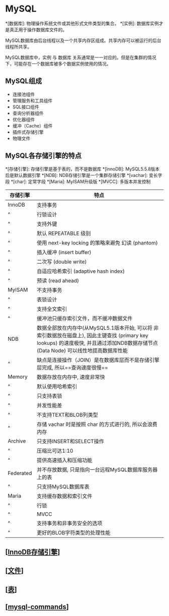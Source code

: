 # MySQL

*[数据库]: 物理操作系统文件或其他形式文件类型的集合。
*[实例]: 数据库实例才是真正用于操作数据库文件的。

MySQL数据库由后台线程以及一个共享内存区组成。共享内存可以被运行的后台线程所共享。

MySQL数据库中，实例 与 数据库 关系通常是一一对应的。但是在集群的情况下，可能存在一个数据库被多个数据实例使用的情况。

## MySQL组成

- 连接池组件
- 管理服务和工具组件
- SQL接口组件
- 查询分析器组件
- 优化器组件
- 缓冲（Cache）组件
- 插件式存储引擎
- 物理文件

## MySQL各存储引擎的特点

*[存储引擎]: 存储引擎是基于表的，而不是数据库
*[InnoDB]: MySQL5.5.8版本后是默认数据引擎
*[NDB]: NDB存储引擎是一个集群存储引擎
*[vachar]: 变长字段
*[char]: 定常字段
*[Maria]: MyISAM升级版
*[MVCC]: 多版本并发控制

存储引擎 | 特点
--- | ---
InnoDB | 支持事务
^ | 行锁设计
^ | 支持外键
^ | 默认 REPEATABLE 级别
^ | 使用 next-key locking 的策略来避免 幻读 (phantom)
^ | 插入缓冲 (insert buffer)
^ | 二次写 (double write)
^ | 自适应哈希索引 (adaptive hash index)
^ | 预读 (read ahead)
MyISAM | 不支持事务
^ | 表锁设计
^ | 支持全文索引
^ | 缓冲池只缓存索引文件，而不缓冲数据文件
NDB | 数据全部放在内存中(从MySQL5.1版本开始, 可以将 非索引数据放在磁盘上), 因此主键查找 (primary key lookups) 的速度极快, 并且通过添加NDB数据存储节点 (Data Node) 可以线性地提高数据库性能
^ | 缺点是连接操作（JOIN）是在数据库层而不是存储引擎层完成, 所以==查询速度很慢==
Memory | 数据存放在内存中, 速度非常快
^ | 默认使用哈希索引
^ | 只支持表锁
^ | 并发性能差
^ | 不支持TEXT和BLOB列类型
^ | 存储 vachar 时是按照 char 的方式进行的, 所以会浪费内存
Archive | 只支持INSERT和SELECT操作
^ | 压缩比可达1:10
^ | 提供高速插入和压缩功能
Federated | 并不存放数据, 只是指向一台远程MySQL数据库服务器上的表
^ | 只支持MySQL数据库表
Maria | 支持缓存数据和索引文件
^ | 行锁
^ | MVCC
^ | 支持事务和非事务安全的选项
^ | 更好的BLOB字符类型的处理性能

## [[InnoDB存储引擎]]

## [[文件]]

## [[表]]

## [[mysql-commands]]

[//begin]: # "Autogenerated link references for markdown compatibility"
[InnoDB存储引擎]: InnoDB-Book/innodb存储引擎 "InnoDB存储引擎"
[文件]: InnoDB-Book/文件 "文件"
[表]: InnoDB-Book/表 "表"
[mysql-commands]: mysql-commands "Mysql Commands"
[//end]: # "Autogenerated link references"
